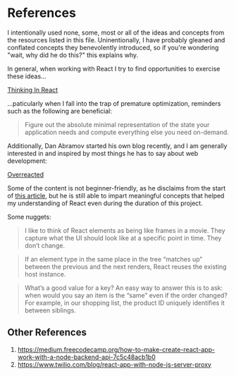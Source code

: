 # References

I intentionally used none, some, most or all of the ideas and concepts from the resources listed in this file.
Uninentionally, I have probably gleaned and conflated concepts they benevolently introduced, so if you're wondering "wait, why did he do this?" this explains why.

In general, when working with React I try to find opportunities to exercise these ideas...

<a href="https://reactjs.org/docs/thinking-in-react.html" target="_blank">Thinking In React</a>

...paticularly when I fall into the trap of premature optimization, reminders such as the following are beneficial:

<blockquote>Figure out the absolute minimal representation of the state your application needs and compute everything else you need on-demand.</blockquote>

Additionally, Dan Abramov started his own blog recently, and I am generally interested in and inspired by most things he has to say about web development:

<a href="https://overreacted.io/" target="_blank">Overreacted</a>

Some of the content is not beginner-friendly, as he disclaims from the start of <a href="https://overreacted.io/react-as-a-ui-runtime/" target="_blank">this article</a>, but he is still able to impart meaningful concepts that helped my understanding
of React even during the duration of this project. 

Some nuggets:

<blockquote>I like to think of React elements as being like frames in a movie. They capture what the UI should look like at a specific point in time. They don’t change.</blockquote>

<blockquote>If an element type in the same place in the tree “matches up” between the previous and the next renders, React reuses the existing host instance.</blockquote>

<blockquote>What’s a good value for a key? An easy way to answer this is to ask: when would you say an item is the “same” even if the order changed? For example, in our shopping list, the product ID uniquely identifies it between siblings.</blockquote>

## Other References

1. https://medium.freecodecamp.org/how-to-make-create-react-app-work-with-a-node-backend-api-7c5c48acb1b0
2. https://www.twilio.com/blog/react-app-with-node-js-server-proxy
